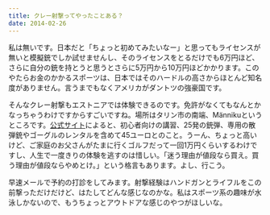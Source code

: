 ```yaml
---
title: クレー射撃ってやったことある？
date: 2014-02-26
---
```


私は無いです。日本だと「ちょっと初めてみたいなー」と思ってもライセンスが無いと模擬銃でしか試せませんし、そのライセンスをとるだけでも6万円ほど、さらに自分の銃を持とうと思うとさらに5万円から10万円ほどかかります。このやたらお金のかかるスポーツは、日本ではそのハードルの高さからほとんど知名度がありません。言うまでもなくアメリカがダントツの強豪国です。

そんなクレー射撃もエストニアでは体験できるのです。免許がなくてもなんとかなっちゃうわけですからすごいですね。場所はタリン市の南端、Männikuというところです。[公式サイト](http://www.tiir.ee/#!pricelist/c2x)によると、初心者向けの講習、25発の銃弾、専用の散弾銃やゴーグルのレンタルを含めて45ユーロとのこと。うーん、ちょっと高いけど、ご家庭のお父さんがたまに行くゴルフだって一回1万円くらいするわけですし、人生で一度きりの体験を逃すのは惜しい。「迷う理由が値段なら買え。買う理由が値段ならやめとけ。」という格言もあります。よし、行こう。

早速メールで予約の打診をしてみます。射撃経験はハンドガンとライフルをこの前撃っただけだけど、はたしてどんな感じなのかな。私はスポーツ系の趣味が水泳しかないので、もうちょっとアウトドアな感じのやつがほしいな。
